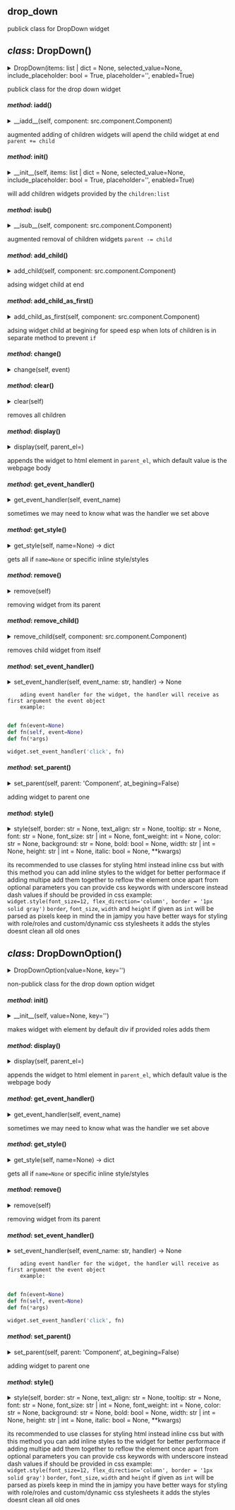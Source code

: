 ## drop_down
publick class for DropDown widget

## *class*:  DropDown()

<details><summary>DropDown(items: list | dict = None, selected_value=None, include_placeholder: bool = True, placeholder='', enabled=True)</summary>

  ```python
class DropDown(Container):
    
    _el:Element = el_from_template({'tag_name':  'select','roles':'dropdown'})

    _items:dict = {}
    value = None
    key = None
    def __init__(self, items:list|dict=None, selected_value=None, include_placeholder:bool=True, placeholder='', enabled=True):
        
        el:Element = self._el.cloneNode()
        self._el = el
        
        items = {item:item for item in items} if isinstance(items, list) else items

        _items:dict[str|DropDownOption] = {}

        for k,v in items.items():

            option = DropDownOption(key=k, value=v)

            self.add_child(option)

            _items.update({str(v):k})
           
        self._items = _items

        self.set_event_handler('change', self.change)
  
    def change(self, event):
        value = self._el.value
        key = self._items.get(value, None)
        self.value = value
        self.key = key
        

  ```

</details>

publick class for the drop down widget

#### *method*:  __iadd__()

<details><summary>__iadd__(self, component: src.component.Component)</summary>

  ```python
    def __iadd__(self, component:Component):
        
        self.add_child(component)
        return self

  ```

</details>

augmented adding of children widgets
will apend the child widget at end
`parent += child`

#### *method*:  __init__()

<details><summary>__init__(self, items: list | dict = None, selected_value=None, include_placeholder: bool = True, placeholder='', enabled=True)</summary>

  ```python
    def __init__(self, items:list|dict=None, selected_value=None, include_placeholder:bool=True, placeholder='', enabled=True):
        
        el:Element = self._el.cloneNode()
        self._el = el
        
        items = {item:item for item in items} if isinstance(items, list) else items

        _items:dict[str|DropDownOption] = {}

        for k,v in items.items():

            option = DropDownOption(key=k, value=v)

            self.add_child(option)

            _items.update({str(v):k})
           
        self._items = _items

        self.set_event_handler('change', self.change)

  ```

</details>

will add children widgets provided by the `children:list`

#### *method*:  __isub__()

<details><summary>__isub__(self, component: src.component.Component)</summary>

  ```python
    def __isub__(self, component:Component):
        
        component.remove()
        return self

  ```

</details>

augmented removal of children widgets
`parent -= child`

#### *method*:  add_child()

<details><summary>add_child(self, component: src.component.Component)</summary>

  ```python
    def add_child(self, component:Component):
        
        self._el.append(component._el)

  ```

</details>

adsing widget child at end

#### *method*:  add_child_as_first()

<details><summary>add_child_as_first(self, component: src.component.Component)</summary>

  ```python
    def add_child_as_first(self, component:Component):
        
        self._el.prepend(component._el)

  ```

</details>

adsing widget child at begining
for speed esp when lots of children is in separate method to prevent `if`

#### *method*:  change()

<details><summary>change(self, event)</summary>

  ```python
    def change(self, event):
        value = self._el.value
        key = self._items.get(value, None)
        self.value = value
        self.key = key
        

  ```

</details>



#### *method*:  clear()

<details><summary>clear(self)</summary>

  ```python
    def clear(self):
        
        self._el.innerHTML = ''

  ```

</details>

removes all children

#### *method*:  display()

<details><summary>display(self, parent_el=<MagicMock name='mock.document.body' id='4309351936'>)</summary>

  ```python
    def display(self, parent_el=document.body):
        
        parent_el.append(self._el)
        return self

  ```

</details>

appends the widget to html element in `parent_el`,
which default value is the webpage body

#### *method*:  get_event_handler()

<details><summary>get_event_handler(self, event_name)</summary>

  ```python
    def get_event_handler(self, event_name):
        
        return getattr(self._el, f'on{event_name}', None)

  ```

</details>

sometimes we may need to know what was the handler we set above

#### *method*:  get_style()

<details><summary>get_style(self, name=None) -> dict</summary>

  ```python
    def get_style(self, name=None)->dict:
        
        styles:str = self.el.style.cssText
        styles = styles.split(';')
        result = {}
        for style in styles:
            style = style.split(':')
            result[style[0]] = style[1]

        return result if name == None else result.get(name, {})

  ```

</details>

gets all if `name=None` or specific inline style/styles

#### *method*:  remove()

<details><summary>remove(self)</summary>

  ```python
    def remove(self):
        
        self._el.remove()

  ```

</details>

removing widget from its parent

#### *method*:  remove_child()

<details><summary>remove_child(self, component: src.component.Component)</summary>

  ```python
    def remove_child(self, component:Component):
        
        component._el.remove()

  ```

</details>

removes child widget from itself

#### *method*:  set_event_handler()

<details><summary>set_event_handler(self, event_name: str, handler) -> None</summary>

  ```python
    def set_event_handler(self, event_name:str, handler)->None:
        
        setattr(self._el, f'on{event_name}', handler)

  ```

</details>

        ading event handler for the widget, the handler will receive as first argument the event object
        example:

```python

def fn(event=None)
def fn(self, event=None)
def fn(*args)

widget.set_event_handler('click', fn)

```
        

#### *method*:  set_parent()

<details><summary>set_parent(self, parent: 'Component', at_begining=False)</summary>

  ```python
    def set_parent(self, parent:'Component', at_begining=False):
        
        if at_begining == False:
            parent._el.append(self._el)
        else:
            parent._el.prepend(self._el)

  ```

</details>

adding widget to parent one

#### *method*:  style()

<details><summary>style(self, border: str = None, text_align: str = None, tooltip: str = None, font: str = None, font_size: str | int = None, font_weight: int = None, color: str = None, background: str = None, bold: bool = None, width: str | int = None, height: str | int = None, italic: bool = None, **kwargs)</summary>

  ```python
    def style(self, border:str=None, text_align:str=None, tooltip:str=None, font:str=None, font_size:str|int=None, font_weight:int=None, color:str=None, background:str=None, bold:bool=None, width:str|int=None, height:str|int=None, italic:bool=None, **kwargs):
        
        style = self._el.style
        
        css = {
            'font-weight': font_weight if bold == None else f"{'bold' if bold == True else 'unset'}",
            'color': color,
            'width': width if isinstance(width, str) else f'{width}px',
            'height': height if isinstance(height, str) else f'{height}px',
            'font_family':font,
            'font-size':font_size,
            'title':tooltip,
            'background-color':background,
            'font-style':italic,
            'text-align':text_align,
            'border' : f'{border}px solid' if isinstance(border, int) else border

        }
   
        for k,v in kwargs.items():
            css[k.replace('_', '-')] = v
        
        print(css)
        style.cssText += ';'.join([f'{k}:{v}' for k,v in css.items() if v!=None])
        return self

  ```

</details>

its recommended to use classes for styling html instead inline css
but with this method you can add inline styles to the widget
for better performace if adding multipe add them together to reflow the element once
apart from optional parameters you can provide css keywords with underscore instead dash
values if should be provided in css example:
`widget.style(font_size=12, flex_direction='column', border = '1px solid gray')`
`border`, `font_size`, `width` and `height` if given as `int` will be parsed as pixels
keep in mind the in jamipy you have better ways for styling with role/roles and custom/dynamic css stylesheets
it adds the styles doesnt clean all old ones


## *class*:  DropDownOption()

<details><summary>DropDownOption(value=None, key='')</summary>

  ```python
class DropDownOption(Component):
    
    _el:Element = el_from_template({'tag_name':  'option','roles':'dropdown-option'})

    def __init__(self, value=None, key=''):

        el:Element = self._el.cloneNode()
        self._el = el
        el.setAttribute('value', value)
        el.textContent = key
        self.value = value
        self.key = key

  ```

</details>

non-publick class for the drop down option widget

#### *method*:  __init__()

<details><summary>__init__(self, value=None, key='')</summary>

  ```python
    def __init__(self, value=None, key=''):

        el:Element = self._el.cloneNode()
        self._el = el
        el.setAttribute('value', value)
        el.textContent = key
        self.value = value
        self.key = key

  ```

</details>

makes widget with element by default div
if provided roles adds them

#### *method*:  display()

<details><summary>display(self, parent_el=<MagicMock name='mock.document.body' id='4309351936'>)</summary>

  ```python
    def display(self, parent_el=document.body):
        
        parent_el.append(self._el)
        return self

  ```

</details>

appends the widget to html element in `parent_el`,
which default value is the webpage body

#### *method*:  get_event_handler()

<details><summary>get_event_handler(self, event_name)</summary>

  ```python
    def get_event_handler(self, event_name):
        
        return getattr(self._el, f'on{event_name}', None)

  ```

</details>

sometimes we may need to know what was the handler we set above

#### *method*:  get_style()

<details><summary>get_style(self, name=None) -> dict</summary>

  ```python
    def get_style(self, name=None)->dict:
        
        styles:str = self.el.style.cssText
        styles = styles.split(';')
        result = {}
        for style in styles:
            style = style.split(':')
            result[style[0]] = style[1]

        return result if name == None else result.get(name, {})

  ```

</details>

gets all if `name=None` or specific inline style/styles

#### *method*:  remove()

<details><summary>remove(self)</summary>

  ```python
    def remove(self):
        
        self._el.remove()

  ```

</details>

removing widget from its parent

#### *method*:  set_event_handler()

<details><summary>set_event_handler(self, event_name: str, handler) -> None</summary>

  ```python
    def set_event_handler(self, event_name:str, handler)->None:
        
        setattr(self._el, f'on{event_name}', handler)

  ```

</details>

        ading event handler for the widget, the handler will receive as first argument the event object
        example:

```python

def fn(event=None)
def fn(self, event=None)
def fn(*args)

widget.set_event_handler('click', fn)

```
        

#### *method*:  set_parent()

<details><summary>set_parent(self, parent: 'Component', at_begining=False)</summary>

  ```python
    def set_parent(self, parent:'Component', at_begining=False):
        
        if at_begining == False:
            parent._el.append(self._el)
        else:
            parent._el.prepend(self._el)

  ```

</details>

adding widget to parent one

#### *method*:  style()

<details><summary>style(self, border: str = None, text_align: str = None, tooltip: str = None, font: str = None, font_size: str | int = None, font_weight: int = None, color: str = None, background: str = None, bold: bool = None, width: str | int = None, height: str | int = None, italic: bool = None, **kwargs)</summary>

  ```python
    def style(self, border:str=None, text_align:str=None, tooltip:str=None, font:str=None, font_size:str|int=None, font_weight:int=None, color:str=None, background:str=None, bold:bool=None, width:str|int=None, height:str|int=None, italic:bool=None, **kwargs):
        
        style = self._el.style
        
        css = {
            'font-weight': font_weight if bold == None else f"{'bold' if bold == True else 'unset'}",
            'color': color,
            'width': width if isinstance(width, str) else f'{width}px',
            'height': height if isinstance(height, str) else f'{height}px',
            'font_family':font,
            'font-size':font_size,
            'title':tooltip,
            'background-color':background,
            'font-style':italic,
            'text-align':text_align,
            'border' : f'{border}px solid' if isinstance(border, int) else border

        }
   
        for k,v in kwargs.items():
            css[k.replace('_', '-')] = v
        
        print(css)
        style.cssText += ';'.join([f'{k}:{v}' for k,v in css.items() if v!=None])
        return self

  ```

</details>

its recommended to use classes for styling html instead inline css
but with this method you can add inline styles to the widget
for better performace if adding multipe add them together to reflow the element once
apart from optional parameters you can provide css keywords with underscore instead dash
values if should be provided in css example:
`widget.style(font_size=12, flex_direction='column', border = '1px solid gray')`
`border`, `font_size`, `width` and `height` if given as `int` will be parsed as pixels
keep in mind the in jamipy you have better ways for styling with role/roles and custom/dynamic css stylesheets
it adds the styles doesnt clean all old ones




